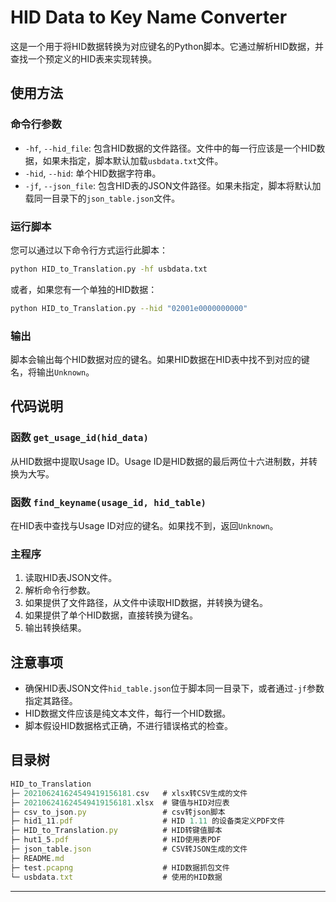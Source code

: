 # HID Data to Key Name Converter

这是一个用于将HID数据转换为对应键名的Python脚本。它通过解析HID数据，并查找一个预定义的HID表来实现转换。

## 使用方法

### 命令行参数

- `-hf`, `--hid_file`: 包含HID数据的文件路径。文件中的每一行应该是一个HID数据，如果未指定，脚本默认加载`usbdata.txt`文件。
- `-hid`, `--hid`: 单个HID数据字符串。
- `-jf`, `--json_file`: 包含HID表的JSON文件路径。如果未指定，脚本将默认加载同一目录下的`json_table.json`文件。

### 运行脚本

您可以通过以下命令行方式运行此脚本：

```bash
python HID_to_Translation.py -hf usbdata.txt
```

或者，如果您有一个单独的HID数据：

```bash
python HID_to_Translation.py --hid "02001e0000000000"
```

### 输出

脚本会输出每个HID数据对应的键名。如果HID数据在HID表中找不到对应的键名，将输出`Unknown`。

## 代码说明

### 函数 `get_usage_id(hid_data)`

从HID数据中提取Usage ID。Usage ID是HID数据的最后两位十六进制数，并转换为大写。

### 函数 `find_keyname(usage_id, hid_table)`

在HID表中查找与Usage ID对应的键名。如果找不到，返回`Unknown`。

### 主程序

1. 读取HID表JSON文件。
2. 解析命令行参数。
3. 如果提供了文件路径，从文件中读取HID数据，并转换为键名。
4. 如果提供了单个HID数据，直接转换为键名。
5. 输出转换结果。

## 注意事项

- 确保HID表JSON文件`hid_table.json`位于脚本同一目录下，或者通过`-jf`参数指定其路径。
- HID数据文件应该是纯文本文件，每行一个HID数据。
- 脚本假设HID数据格式正确，不进行错误格式的检查。


## 目录树
```js
HID_to_Translation                
├─ 202106241624549419156181.csv   # xlsx转CSV生成的文件
├─ 202106241624549419156181.xlsx  # 键值与HID对应表
├─ csv_to_json.py                 # csv转json脚本
├─ hid1_11.pdf                    # HID 1.11 的设备类定义PDF文件
├─ HID_to_Translation.py          # HID转键值脚本
├─ hut1_5.pdf                     # HID使用表PDF
├─ json_table.json                # CSV转JSON生成的文件
├─ README.md                      
├─ test.pcapng                    # HID数据抓包文件
└─ usbdata.txt                    # 使用的HID数据
```
---

